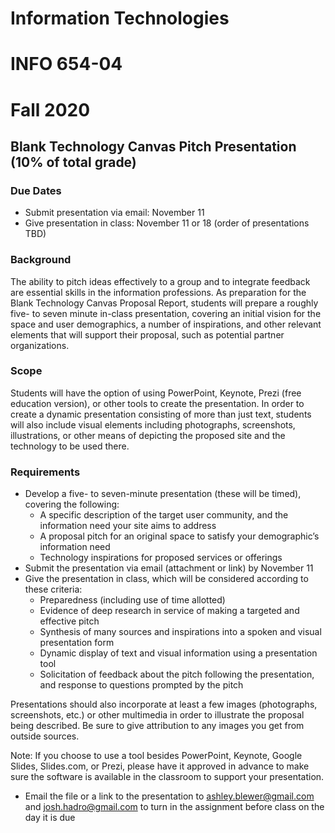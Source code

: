 # Information Technologies
# INFO 654-04
# Fall 2020

## Blank Technology Canvas Pitch Presentation (10% of total grade)


### Due Dates
- Submit presentation via email: November 11
- Give presentation in class: November 11 or 18 (order of presentations TBD)

### Background

The ability to pitch ideas effectively to a group and to integrate feedback are essential skills in the information professions. As preparation for the Blank Technology Canvas Proposal Report, students will prepare a roughly five- to seven minute in-class presentation, covering an initial vision for the space and user demographics, a number of inspirations, and other relevant elements that will support their proposal, such as potential partner organizations.

### Scope

Students will have the option of using PowerPoint, Keynote, Prezi (free education version), or other tools to create the presentation. In order to create a dynamic presentation consisting of more than just text, students will also include visual elements including photographs, screenshots, illustrations, or other means of depicting the proposed site and the technology to be used there.

### Requirements

- Develop a five- to seven-minute presentation (these will be timed), covering the following:  
	- A specific description of the target user community, and the information need your site aims to address  
	- A proposal pitch for an original space to satisfy your demographic’s information need  
	- Technology inspirations for proposed services or offerings  
- Submit the presentation via email (attachment or link) by November 11  
- Give the presentation in class, which will be considered according to these criteria:  
	- Preparedness (including use of time allotted)  
	- Evidence of deep research in service of making a targeted and effective pitch  
	- Synthesis of many sources and inspirations into a spoken and visual presentation form  
	- Dynamic display of text and visual information using a presentation tool  
	- Solicitation of feedback about the pitch following the presentation, and response to questions prompted by the pitch  


Presentations should also incorporate at least a few images (photographs, screenshots, etc.) or other multimedia in order to illustrate the proposal being described. Be sure to give attribution to any images you get from outside sources.

Note: If you choose to use a tool besides PowerPoint, Keynote, Google Slides, Slides.com, or Prezi, please have it approved in advance to make sure the software is available in the classroom to support your presentation.

- Email the file or a link to the presentation to ashley.blewer@gmail.com and josh.hadro@gmail.com to turn in the assignment before class on the day it is due  
